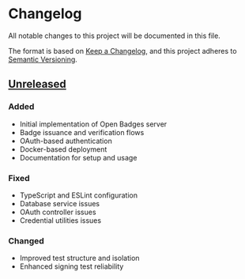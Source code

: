 # Changelog

All notable changes to this project will be documented in this file.

The format is based on [Keep a Changelog](https://keepachangelog.com/en/1.0.0/),
and this project adheres to [Semantic Versioning](https://semver.org/spec/v2.0.0.html).

## [Unreleased]

### Added
- Initial implementation of Open Badges server
- Badge issuance and verification flows
- OAuth-based authentication
- Docker-based deployment
- Documentation for setup and usage

### Fixed
- TypeScript and ESLint configuration
- Database service issues
- OAuth controller issues
- Credential utilities issues

### Changed
- Improved test structure and isolation
- Enhanced signing test reliability

[Unreleased]: https://github.com/YOUR-USERNAME/bun-badges/compare/v0.0.1...HEAD 
